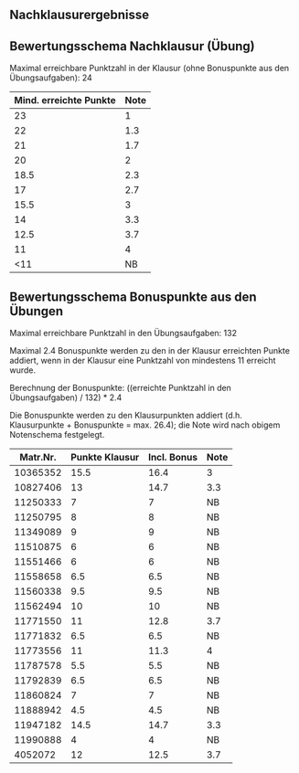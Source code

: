 ## Nachklausurergebnisse
## Bewertungsschema Nachklausur (Übung)

Maximal erreichbare Punktzahl in der Klausur (ohne Bonuspunkte aus den Übungsaufgaben): 24

| Mind. erreichte Punkte | Note |
|---|---|
| 23 | 1 |
| 22 | 1.3 |
| 21 | 1.7 |
| 20 | 2 |
| 18.5 | 2.3 |
| 17 | 2.7 |
| 15.5 | 3 |
| 14 | 3.3 |
| 12.5 | 3.7 |
| 11 | 4 |
| <11 | NB |

## Bewertungsschema Bonuspunkte aus den Übungen

Maximal erreichbare Punktzahl in den Übungsaufgaben: 132

Maximal 2.4 Bonuspunkte werden zu den in der Klausur erreichten Punkte addiert, wenn in der Klausur eine Punktzahl von mindestens 11 
erreicht wurde.

Berechnung der Bonuspunkte: ((erreichte Punktzahl in den Übungsaufgaben) / 132) * 2.4

Die Bonuspunkte werden zu den Klausurpunkten addiert (d.h. Klausurpunkte + Bonuspunkte = max. 26.4); 
die Note wird nach obigem Notenschema festgelegt.


| Matr.Nr. | Punkte Klausur | Incl. Bonus | Note|
|---|---|---|---|
| 10365352 | 15.5 | 16.4 | 3 |
| 10827406 | 13 | 14.7 | 3.3 |
| 11250333 | 7 | 7 | NB |
| 11250795 | 8 | 8 | NB |
| 11349089 | 9 | 9 | NB |
| 11510875 | 6 | 6 | NB |
| 11551466 | 6 | 6 | NB |
| 11558658 | 6.5 | 6.5 | NB |
| 11560338 | 9.5 | 9.5 | NB |
| 11562494 | 10 | 10 | NB |
| 11771550 | 11 | 12.8 | 3.7 |
| 11771832 | 6.5 | 6.5 | NB |
| 11773556 | 11 | 11.3 | 4 |
| 11787578 | 5.5 | 5.5 | NB |
| 11792839 | 6.5 | 6.5 | NB |
| 11860824 | 7 | 7 | NB |
| 11888942 | 4.5 | 4.5 | NB |
| 11947182 | 14.5 | 14.7 | 3.3 |
| 11990888 | 4 | 4 | NB |
| 4052072 | 12 | 12.5 | 3.7 |

